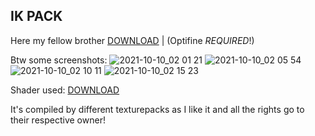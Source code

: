 ## IK PACK

Here my fellow brother [DOWNLOAD](http://fumacrom.com/2S7JI) | (Optifine _REQUIRED_!)

Btw some screenshots:
![2021-10-10_02 01 21](https://user-images.githubusercontent.com/92234831/136676728-6e9126c7-525a-4d28-9008-7385d02335b0.png)
![2021-10-10_02 05 54](https://user-images.githubusercontent.com/92234831/136676794-9965921e-2308-42a5-89de-27c7a98b61f6.png)
![2021-10-10_02 10 11](https://user-images.githubusercontent.com/92234831/136676852-ff3e9de6-fb0f-476d-a330-dfd0f0d35e4f.png)
![2021-10-10_02 15 23](https://user-images.githubusercontent.com/92234831/136676934-9d15fe78-8901-427b-9ef3-c9aa2191c03f.png)

Shader used: [DOWNLOAD](https://sildurs-shaders.github.io/)

It's compiled by different texturepacks as I like it and all the rights go to their respective owner!
